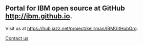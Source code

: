 ## Portal for IBM open source at GitHub http://ibm.github.io.

Visit us at https://hub.jazz.net/project/kellrman/IBMGitHubOrg.

[Contact us](mailto:hub@jazz.net)
